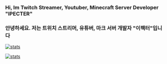 ### Hi, Im Twitch Streamer, Youtuber, Minecraft Server Developer "IPECTER"
### 안녕하세요. 저는 트위치 스트리머, 유튜버, 마크 서버 개발자 "이팩터"입니다

[![stats](https://github-readme-stats.vercel.app/api?username=IPECTER&count_private=true&show_icons=true&theme=material-palenight)](https://github.com/IPECTER)

[![stats](https://github-readme-stats.vercel.app/api/top-langs/?username=IPECTER&langs_count=8&count_private=true&show_icons=true&theme=material-palenight)](https://github.com/IPECTER)
